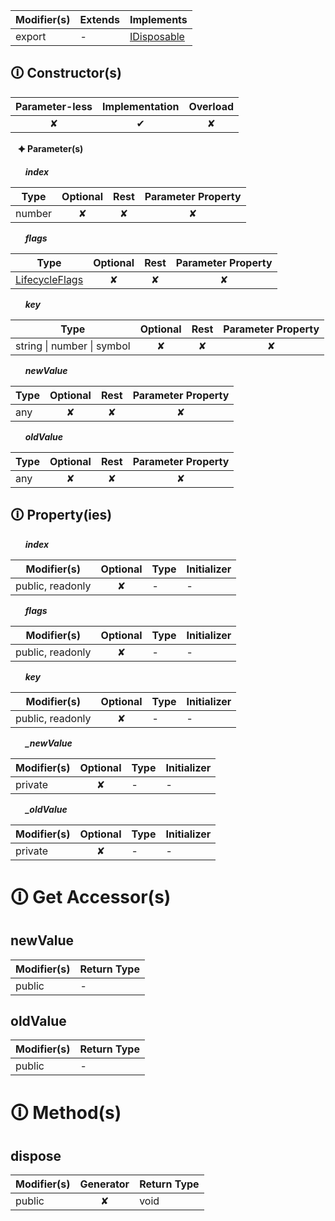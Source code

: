 | Modifier(s)                            | Extends                      | Implements                                    |
|----------------------------------------|------------------------------|-----------------------------------------------|
| export | - | [IDisposable](https://hamedfathi.gitbook.io/aurelia-2-doc-api/kernel/interface/interfaces/idisposable) |

## &#128712; Constructor(s)

| Parameter-less                         | Implementation                          | Overload                          |
|:--------------------------------------:|:---------------------------------------:|:---------------------------------:|
| ✘ | ✔ | ✘ |

&nbsp;&nbsp; **&#128966; Parameter(s)**

&nbsp;&nbsp;&nbsp;&nbsp;&nbsp; _**index**_

| Type                        | Optional                           | Rest                          | Parameter Property                          |
|-----------------------------|:----------------------------------:|:-----------------------------:|:-------------------------------------------:|
| number | ✘  | ✘ | ✘ |

&nbsp;&nbsp;&nbsp;&nbsp;&nbsp; _**flags**_

| Type                        | Optional                           | Rest                          | Parameter Property                          |
|-----------------------------|:----------------------------------:|:-----------------------------:|:-------------------------------------------:|
| [LifecycleFlags](https://hamedfathi.gitbook.io/aurelia-2-doc-api/runtime/enum/flags/lifecycleflags) | ✘  | ✘ | ✘ |

&nbsp;&nbsp;&nbsp;&nbsp;&nbsp; _**key**_

| Type                        | Optional                           | Rest                          | Parameter Property                          |
|-----------------------------|:----------------------------------:|:-----------------------------:|:-------------------------------------------:|
| string &#124; number &#124; symbol | ✘  | ✘ | ✘ |

&nbsp;&nbsp;&nbsp;&nbsp;&nbsp; _**newValue**_

| Type                        | Optional                           | Rest                          | Parameter Property                          |
|-----------------------------|:----------------------------------:|:-----------------------------:|:-------------------------------------------:|
| any | ✘  | ✘ | ✘ |

&nbsp;&nbsp;&nbsp;&nbsp;&nbsp; _**oldValue**_

| Type                        | Optional                           | Rest                          | Parameter Property                          |
|-----------------------------|:----------------------------------:|:-----------------------------:|:-------------------------------------------:|
| any | ✘  | ✘ | ✘ |

## &#128712; Property(ies)

&nbsp;&nbsp;&nbsp;&nbsp;&nbsp; _**index**_

| Modifier(s)                               | Optional                           | Type                        | Initializer                       |
|-------------------------------------------|:----------------------------------:|-----------------------------|-----------------------------------|
| public, readonly | ✘ | - | - |

&nbsp;&nbsp;&nbsp;&nbsp;&nbsp; _**flags**_

| Modifier(s)                               | Optional                           | Type                        | Initializer                       |
|-------------------------------------------|:----------------------------------:|-----------------------------|-----------------------------------|
| public, readonly | ✘ | - | - |

&nbsp;&nbsp;&nbsp;&nbsp;&nbsp; _**key**_

| Modifier(s)                               | Optional                           | Type                        | Initializer                       |
|-------------------------------------------|:----------------------------------:|-----------------------------|-----------------------------------|
| public, readonly | ✘ | - | - |

&nbsp;&nbsp;&nbsp;&nbsp;&nbsp; _**_newValue**_

| Modifier(s)                               | Optional                           | Type                        | Initializer                       |
|-------------------------------------------|:----------------------------------:|-----------------------------|-----------------------------------|
| private | ✘ | - | - |

&nbsp;&nbsp;&nbsp;&nbsp;&nbsp; _**_oldValue**_

| Modifier(s)                               | Optional                           | Type                        | Initializer                       |
|-------------------------------------------|:----------------------------------:|-----------------------------|-----------------------------------|
| private | ✘ | - | - |

# &#128712; Get Accessor(s)

## newValue

| Modifier(s)                              | Return Type                       |
|------------------------------------------|-----------------------------------|
| public | - |

## oldValue

| Modifier(s)                              | Return Type                       |
|------------------------------------------|-----------------------------------|
| public | - |

# &#128712; Method(s)

## dispose

| Modifier(s)                              | Generator                          | Return Type                       |
|------------------------------------------|:----------------------------------:|-----------------------------------|
| public | ✘ | void |